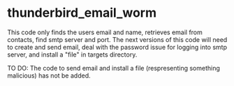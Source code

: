 # thunderbird_email_worm
This code only finds the users email and name, retrieves email from contacts, find smtp server and port. The next versions of this code will need to create and send email, deal with the password issue for logging into smtp server, and install a "file" in targets directory.

TO DO: The code to send email and install a file (respresenting something malicious) has not be added.
